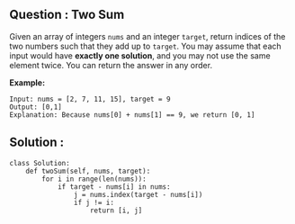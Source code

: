 ## Question : Two Sum

Given an array of integers `nums` and an integer `target`, return indices of the two numbers such that they add up to `target`. You may assume that each input would have **exactly one solution**, and you may not use the same element twice. You can return the answer in any order.

**Example:**
```
Input: nums = [2, 7, 11, 15], target = 9
Output: [0,1]
Explanation: Because nums[0] + nums[1] == 9, we return [0, 1]
```

## Solution :

```python3
class Solution:
    def twoSum(self, nums, target):
        for i in range(len(nums)):
            if target - nums[i] in nums:
                j = nums.index(target - nums[i])
                if j != i:
                    return [i, j]
```